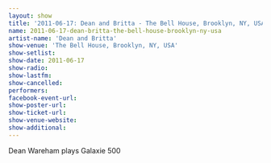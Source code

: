 ```yaml
---
layout: show
title: '2011-06-17: Dean and Britta - The Bell House, Brooklyn, NY, USA'
name: 2011-06-17-dean-britta-the-bell-house-brooklyn-ny-usa
artist-name: 'Dean and Britta'
show-venue: 'The Bell House, Brooklyn, NY, USA'
show-setlist: 
show-date: 2011-06-17
show-radio: 
show-lastfm: 
show-cancelled: 
performers: 
facebook-event-url: 
show-poster-url: 
show-ticket-url: 
show-venue-website: 
show-additional: 
---
```


Dean Wareham plays Galaxie 500